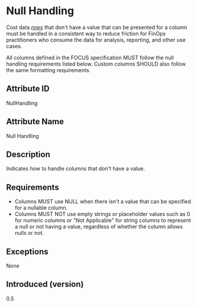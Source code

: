 # Null Handling

Cost data [*rows*](#glossary:row) that don't have a value that can be presented for a column must be handled in a consistent way to reduce friction for FinOps practitioners who consume the data for analysis, reporting, and other use cases.

All columns defined in the FOCUS specification MUST follow the null handling requirements listed below. Custom columns SHOULD also follow the same formatting requirements.

## Attribute ID

NullHandling

## Attribute Name

Null Handling

## Description

Indicates how to handle columns that don't have a value.

## Requirements

* Columns MUST use NULL when there isn't a value that can be specified for a nullable column.
* Columns MUST NOT use empty strings or placeholder values such as 0 for numeric columns or "Not Applicable" for string columns to represent a null or not having a value, regardless of whether the column allows nulls or not.

## Exceptions

None

## Introduced (version)

0.5

